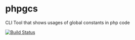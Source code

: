 phpgcs
======

CLI Tool that shows usages of global constants in php code

[![Build Status](https://travis-ci.org/axhm3a/phpgcs.png?branch=phpgcs-ng)](https://travis-ci.org/axhm3a/phpgcs)
